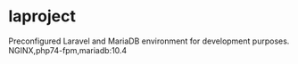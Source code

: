 # laproject

Preconfigured Laravel and MariaDB environment for development purposes.
NGINX,php74-fpm,mariadb:10.4
